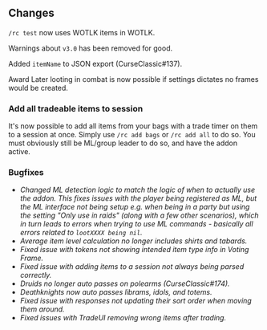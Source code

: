 ## Changes

`/rc test` now uses WOTLK items in WOTLK.

Warnings about `v3.0` has been removed for good.

Added `itemName` to JSON export (CurseClassic#137).

Award Later looting in combat is now possible if settings dictates no frames would be created.

### Add all tradeable items to session

It's now possible to add all items from your bags with a trade timer on them to a session at once.
Simply use `/rc add bags` or `/rc add all` to do so. You must obviously still be ML/group leader to do so, and have the addon active.

### Bugfixes

- *Changed ML detection logic to match the logic of when to actually use the addon. This fixes issues with the player being registered as ML, but the ML interface not being setup e.g. when being in a party but using the setting "Only use in raids" (along with a few other scenarios), which in turn leads to errors when trying to use ML commands - basically all errors related to `lootXXXX being nil`.*
- *Average item level calculation no longer includes shirts and tabards.*
- *Fixed issue with tokens not showing intended item type info in Voting Frame.*
- *Fixed issue with adding items to a session not always being parsed correctly.*
- *Druids no longer auto passes on polearms (CurseClassic#174).*
- *Deathknights now auto passes librams, idols, and totems.*
- *Fixed issue with responses not updating their sort order when moving them around.*
- *Fixed issues with TradeUI removing wrong items after trading.*
